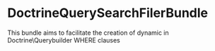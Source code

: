 # DoctrineQuerySearchFilerBundle
This bundle aims to facilitate the creation of dynamic in Doctrine\Querybuilder WHERE clauses
